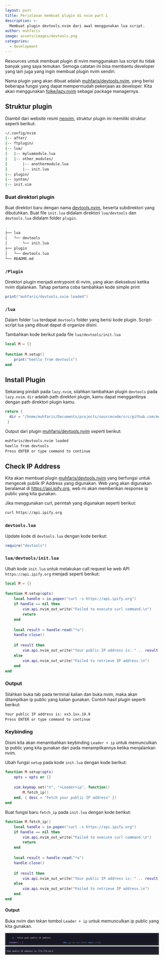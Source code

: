```yaml
---
layout: post
title: Perjalanan membuat plugin di nvim part 1
description: >-
  Membuat plugin devtools.nvim dari awal menggunakan lua script.
author: muhfaris
image: assets/images/devtools.png
categories:
  - development
---
```


Resources untuk membuat plugin di nvim menggunakan lua script itu tidak banyak yang saya temukan. Semoga catatan ini bisa membantu developer yang lain juga yang ingin membuat plugin nvim sendiri.

Nama plugin yang akan dibuat adalah [muhfaris/devtools.nvim](https://github.com/muhfaris/devtools.nvim), yang berisi beberapa fungsi yang dapat mempermudah pekerjaan as developer. Kita akan menggunakan [folke/lazy.nvim](https://github.com/folke/lazy.nvim) sebagai package managernya.

## Struktur plugin

Diambil dari website resmi [neovim](https://neovim.io/doc/user/lua-guide.html#lua-guide-modules), struktur plugin ini memiliki struktur seperti berikut:

```bash
~/.config/nvim
|-- after/
|-- ftplugin/
|-- lua/
|   |-- myluamodule.lua
|   |-- other_modules/
|       |-- anothermodule.lua
|       |-- init.lua
|-- plugin/
|-- syntax/
|-- init.vim
```

### Buat direktori plugin

Buat direktori baru dengan nama [devtools.nvim](https://github.com/muhfaris/devtools.nvim), beserta subdirektori yang dibutuhkan. Buat file `init.lua` didalam direktori `lua/devtools` dan `devtools.lua` didalam folder `plugin`.

```bash
.
├── lua
│   └── devtools
│       └── init.lua
├── plugin
│   └── devtools.lua
└── README.md
```

### `/Plugin`

Direktori plugin menjadi entrypoint di nvim, yang akan dieksekusi ketika nvim dijalankan. Tahap pertama coba tambahkan kode simple print

```lua
print("muhfaris/devtools.nvim loaded")
```

### `/lua`

Dalam folder `lua` terdapat `devtools` folder yang berisi kode plugin.
Script-script lua yang dibuat dapat di organize disini.

Tambahkan kode berikut pada file `lua/devtools/init.lua`

```lua
local M = {}

function M.setup()
    print("heello from devtools")
end
```

## Install Plugin

Sekarang pindah pada `lazy.nvim`, silahkan tambahkan plugin `devtools` pada
`lazy.nvim`. `dir` adalah path direktori plugin, kamu dapat menggantinya dengan
path direktori plugin kamu.

```lua
return {
  dir = "/home/muhfaris/Documents/projects/sourcecode/src/github.com/muhfaris/devtools.nvim",
 }
```

Output dari plugin [muhfaris/devtools.nvim](https://github.com/muhfaris/devtools.nvim) seperti berikut:

```bash
muhfaris/devtools.nvim loaded
heello from devtools
Press ENTER or type command to continue
```

## Check IP Address

Kita akan membuat plugin [muhfaris/devtools.nvim](https://github.com/muhfaris/devtools.nvim) yang berfungsi untuk mengecek publik IP Address yang digunakan. Web yang akan digunakan beralamat di https://api.ipify.org, web ini akan memberikan response ip public yang kita gunakan.

Jika menggunakan curl, perintah yang digunakan seperti berikut:

```bash
curl https://api.ipify.org
```

### `devtools.lua`

Update kode di `devtools.lua` dengan kode berikut:

```lua
require("devtools")
```

### `lua/devtools/init.lua`

Ubah kode `init.lua` untuk melakukan call request ke web API
`https://api.ipify.org` menjadi seperti berikut:

```lua
local M = {}

function M.setup(opts)
	local handle = io.popen("curl -s https://api.ipify.org")
	if handle == nil then
		vim.api.nvim_out_write("Failed to execute curl command.\n")
		return
	end

	local result = handle:read("*a")
	handle:close()

	if result then
		vim.api.nvim_out_write("Your public IP address is: " .. result .. "\n")
	else
		vim.api.nvim_out_write("Failed to retrieve IP address.\n")
	end
end
```

### Output

Silahkan buka tab pada terminal kalian dan buka nvim, maka akan ditampilkan ip public yang kalian gunakan. Contoh hasil plugin seperti berikut:

```bash
Your public IP address is: xx3.1xx.10.9
Press ENTER or type command to continue
```

### Keybinding

Disini kita akan menambahkan keybinding `Leader + ip` untuk memunculkan ip public yang kita gunakan dari pada menampilkannya ketika menjalankan nvim.

Ubah fungsi `setup` pada kode `init.lua` dengan kode berikut:

```lua
function M.setup(opts)
	opts = opts or {}

	vim.keymap.set("n", "<Leader>ip", function()
		M.fetch_ip()
	end, { desc = "Fetch your public IP address" })
end

```

Buat fungsi baru `fetch_ip` pada `init.lua` dengan kode berikut:

```lua
function M.fetch_ip()
	local handle = io.popen("curl -s https://api.ipify.org")
	if handle == nil then
		vim.api.nvim_out_write("Failed to execute curl command.\n")
		return
	end

	local result = handle:read("*a")
	handle:close()

	if result then
		vim.api.nvim_out_write("Your public IP address is: " .. result .. "\n")
	else
		vim.api.nvim_out_write("Failed to retrieve IP address.\n")
	end
end

```

#### Output

Buka nvim dan tekan tombol `Leader + ip` untuk memunculkan ip public yang kita gunakan.

![Public IP](/assets/images/keybinding-ippublic.png "Public IP")
![Public IP](/assets/images/keybinding-ippublic2.png "Public IP")
